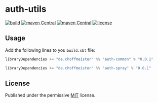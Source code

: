 # auth-utils

[![build](https://img.shields.io/circleci/project/choffmeister/auth-utils.svg)](https://circleci.com/gh/choffmeister/auth-utils)
[![maven Central](https://img.shields.io/maven-central/v/de.choffmeister/auth-common.svg)](http://search.maven.org/#search%7Cga%7C1%7Cg%3A%22de.choffmeister%22%20AND%20a%3A%22auth-common%22)
[![maven Central](https://img.shields.io/maven-central/v/de.choffmeister/auth-spray.svg)](http://search.maven.org/#search%7Cga%7C1%7Cg%3A%22de.choffmeister%22%20AND%20a%3A%22auth-spray%22)
[![license](http://img.shields.io/badge/license-MIT-lightgrey.svg)](http://opensource.org/licenses/MIT)

## Usage

Add the following lines to you `build.sbt` file:

~~~ scala
libraryDependencies += "de.choffmeister" %% "auth-common" % "0.0.1"

libraryDependencies += "de.choffmeister" %% "auth-spray" % "0.0.1"
~~~

## License

Published under the permissive [MIT](http://opensource.org/licenses/MIT) license.
